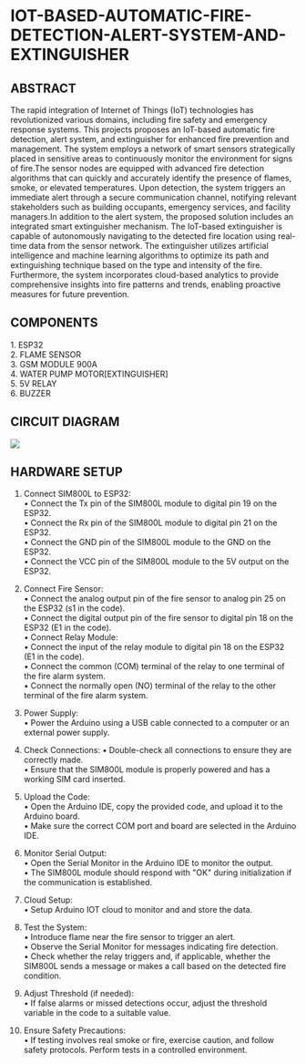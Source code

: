 # IOT-BASED-AUTOMATIC-FIRE-DETECTION-ALERT-SYSTEM-AND-EXTINGUISHER
<h2>ABSTRACT</h2>
<p >The rapid integration of Internet of Things (IoT) technologies has revolutionized various domains, including fire safety and emergency response systems. This projects proposes an IoT-based automatic fire detection, alert system, and extinguisher for enhanced fire prevention and management. The system employs a network of smart sensors strategically placed in sensitive areas to continuously monitor the environment for signs of fire.The sensor nodes are equipped with advanced fire detection algorithms that can quickly and accurately identify the presence of flames, smoke, or elevated temperatures. Upon detection, the system triggers an immediate alert through a secure communication channel, notifying relevant stakeholders such as building occupants, emergency services, and facility managers.In addition to the alert system, the proposed solution includes an integrated smart extinguisher mechanism. The IoT-based extinguisher is capable of autonomously navigating to the detected fire location using real-time data from the sensor network. The extinguisher utilizes artificial intelligence and machine learning algorithms to optimize its path and extinguishing technique based on the type and intensity of the fire. Furthermore, the system incorporates cloud-based analytics to provide comprehensive insights into fire patterns and trends, enabling proactive measures for future prevention. 
</p>
<h2>COMPONENTS</h2>
1.	ESP32 <br>
2.	FLAME SENSOR <br>
3.	GSM MODULE 900A <br>
4.	WATER PUMP MOTOR[EXTINGUISHER] <br>
5.	5V RELAY <br>
6.	BUZZER <br>
<h2>CIRCUIT DIAGRAM</h2>
<img src="https://github.com/Ajay12ks/IOT-BASED-AUTOMATIC-FIRE-DETECTION-ALERT-SYSTEM-AND-EXTINGUISHER/assets/138428990/f6510612-68a3-4c16-9b51-916c26843d4a"> <br>
<h2>HARDWARE SETUP</h2>
<P>
  
1.	Connect SIM800L to ESP32: <br>
•	Connect the Tx pin of the SIM800L module to digital pin 19 on the ESP32. <br>
•	Connect the Rx pin of the SIM800L module to digital pin 21 on the ESP32. <br>
•	Connect the GND pin of the SIM800L module to the GND on the ESP32. <br>
•	Connect the VCC pin of the SIM800L module to the 5V output on the ESP32. 
 
2.	Connect Fire Sensor: <br>
•	Connect the analog output pin of the fire sensor to analog pin 25 on the ESP32 (s1 in the code). <br>
•	Connect the digital output pin of the fire sensor to digital pin 18 on the ESP32 (E1 in the code). <br>
•	Connect Relay Module: <br>
•	Connect the input of the relay module to digital pin 18 on the ESP32 (E1 in the code). <br>
•	Connect the common (COM) terminal of the relay to one terminal of the fire alarm system. <br>
•	Connect the normally open (NO) terminal of the relay to the other terminal of the fire alarm system. 
 
3.	Power Supply: <br>
•	Power the Arduino using a USB cable connected to a computer or an external power supply. 
 
4.	Check Connections: 
•	Double-check all connections to ensure they are correctly made. <br>
•	Ensure that the SIM800L module is properly powered and has   a working SIM card inserted. 
 
5.	Upload the Code: <br>
•	Open the Arduino IDE, copy the provided code, and upload it to the Arduino board. <br>
•	Make sure the correct COM port and board are selected in the Arduino IDE. 
 
6.	Monitor Serial Output: <br>
•	Open the Serial Monitor in the Arduino IDE to monitor the output. <br>
•	The SIM800L module should respond with "OK" during initialization if the communication is established. 
 
7.	Cloud Setup: <br>
• Setup Arduino IOT cloud to monitor and and store the data. 
 
8.	Test the System: <br>
•	Introduce flame near the fire sensor to trigger an alert. <br>
•	Observe the Serial Monitor for messages indicating fire detection. <br>
•	Check whether the relay triggers and, if applicable, whether the SIM800L sends a message or makes a call based on the detected fire condition. 
   
9.	Adjust Threshold (if needed): <br>
• If false alarms or missed detections occur, adjust the threshold variable in the code to a suitable value. <br>
10.	Ensure Safety Precautions: <br>
• If testing involves real smoke or fire, exercise caution, and follow safety protocols. Perform tests in a controlled environment. 
</P>


